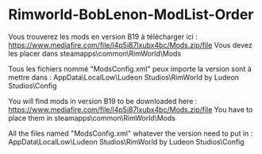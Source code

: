 # Rimworld-BobLenon-ModList-Order

Vous trouverez les mods en version B19 à télécharger ici : https://www.mediafire.com/file/l4p5i87lxubx4bc/Mods.zip/file
Vous devez les placer dans steamapps\common\RimWorld\Mods

Tous les fichiers nommé "ModsConfig.xml" peux importe la version sont à mettre dans : AppData\LocalLow\Ludeon Studios\RimWorld by Ludeon Studios\Config


You will find mods in version B19 to be downloaded here : https://www.mediafire.com/file/l4p5i87lxubx4bc/Mods.zip/file
You have to place them in steamapps\common\RimWorld\Mods

All the files named "ModsConfig.xml" whatever the version need to put in : AppData\LocalLow\Ludeon Studios\RimWorld by Ludeon Studios\Config
